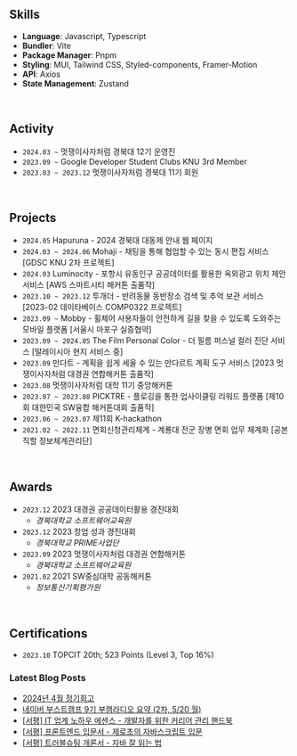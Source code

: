 ## Skills
- **Language**: Javascript, Typescript
- **Bundler**: Vite
- **Package Manager**: Pnpm
- **Styling**: MUI, Tailwind CSS, Styled-components, Framer-Motion
- **API**: Axios 
- **State Management**: Zustand
<br/>

## Activity
- `2024.03 ~` 멋쟁이사자처럼 경북대 12기 운영진
- `2023.09 ~` Google Developer Student Clubs KNU 3rd Member
- `2023.03 ~ 2023.12` 멋쟁이사자처럼 경북대 11기 회원
<br/>


## Projects
- `2024.05` Hapuruna - 2024 경북대 대동제 안내 웹 페이지
- `2024.03 ~ 2024.06` Mohaji - 채팅을 통해 협업할 수 있는 동시 편집 서비스 [GDSC KNU 2차 프로젝트]
- `2024.03` Luminocity - 포항시 유동인구 공공데이터를 활용한 옥외광고 위치 제안 서비스 [AWS 스마트시티 해커톤 출품작]
- `2023.10 ~ 2023.12` 투개더 - 반려동물 동반장소 검색 및 추억 보관 서비스 [2023-02 데이타베이스 COMP0322 프로젝트]
- `2023.09 ~` Mobby - 휠체어 사용자들이 안전하게 길을 찾을 수 있도록 도와주는 모바일 플랫폼 [서울시 마포구 실증협약]
- `2023.09 ~ 2024.05` The Film Personal Color - 더 필름 퍼스널 컬러 진단 서비스 [말레이시아 현지 서비스 중]
- `2023.09` 만다트 - 계획을 쉽게 세울 수 있는 만다르트 계획 도구 서비스 [2023 멋쟁이사자처럼 대경권 연합해커톤 출품작]
- `2023.08` 멋쟁이사자처럼 대학 11기 중앙해커톤
- `2023.07 ~ 2023.08` PICKTRE - 플로깅을 통한 업사이클링 리워드 플랫폼 [제10회 대한민국 SW융합 해커톤대회 출품작]
- `2023.06 ~ 2023.07` 제11회 K-hackathon
- `2021.02 ~ 2022.11` 면회신청관리체계 - 계룡대 전군 장병 면회 업무 체계화 [공본직할 정보체계관리단]
<br/>

## Awards
- `2023.12` 2023 대경권 공공데이터활용 경진대회
  - *경북대학교 소프트웨어교육원*
- `2023.12` 2023 창업 성과 경진대회
  - *경북대학교 PRIME사업단*
- `2023.09` 2023 멋쟁이사자처럼 대경권 연합해커톤
  - *경북대학교 소프트웨어교육원*
- `2021.02` 2021 SW중심대학 공동해커톤
  - *정보통신기획평가원*
<br/>

## Certifications
- `2023.10` TOPCIT 20th; 523 Points (Level 3, Top 16%)

<!--
**junyeokk/junyeokk** is a ✨ _special_ ✨ repository because its `README.md` (this file) appears on your GitHub profile.

Here are some ideas to get you started:

- 🔭 I’m currently working on ...
- 🌱 I’m currently learning ...
- 👯 I’m looking to collaborate on ...
- 🤔 I’m looking for help with ...
- 💬 Ask me about ...
- 📫 How to reach me: ...
- 😄 Pronouns: ...
- ⚡ Fun fact: ...
-->
### Latest Blog Posts

- [2024년 4월 정기회고](https://laurent.tistory.com/entry/2024%EB%85%84-4%EC%9B%94-%EC%A0%95%EA%B8%B0%ED%9A%8C%EA%B3%A0)
- [네이버 부스트캠프 9기 부캠라디오 요약 (2차, 5/20 월)](https://laurent.tistory.com/entry/%EB%84%A4%EC%9D%B4%EB%B2%84-%EB%B6%80%EC%8A%A4%ED%8A%B8%EC%BA%A0%ED%94%84-9%EA%B8%B0-%EB%B6%80%EC%BA%A0%EB%9D%BC%EB%94%94%EC%98%A4-%EC%9A%94%EC%95%BD-2%EC%B0%A8-520-%EC%9B%94)
- [[서평] IT 업계 노하우 에센스 - 개발자를 위한 커리어 관리 핸드북](https://laurent.tistory.com/entry/%EC%84%9C%ED%8F%89-IT-%EC%97%85%EA%B3%84-%EB%85%B8%ED%95%98%EC%9A%B0-%EC%97%90%EC%84%BC%EC%8A%A4-%EA%B0%9C%EB%B0%9C%EC%9E%90%EB%A5%BC-%EC%9C%84%ED%95%9C-%EC%BB%A4%EB%A6%AC%EC%96%B4-%EA%B4%80%EB%A6%AC-%ED%95%B8%EB%93%9C%EB%B6%81)
- [[서평] 프론트엔드 입문서 - 제로초의 자바스크립트 입문](https://laurent.tistory.com/entry/%EC%84%9C%ED%8F%89-%ED%94%84%EB%A1%A0%ED%8A%B8%EC%97%94%EB%93%9C-%EC%9E%85%EB%AC%B8%EC%84%9C-%EC%A0%9C%EB%A1%9C%EC%B4%88%EC%9D%98-%EC%9E%90%EB%B0%94%EC%8A%A4%ED%81%AC%EB%A6%BD%ED%8A%B8-%EC%9E%85%EB%AC%B8)
- [[서평] 트러블슈팅 개론서 - 자바 잘 읽는 법](https://laurent.tistory.com/entry/%EC%84%9C%ED%8F%89-%ED%8A%B8%EB%9F%AC%EB%B8%94%EC%8A%88%ED%8C%85-%EA%B0%9C%EB%A1%A0%EC%84%9C-%EC%9E%90%EB%B0%94-%EC%9E%98-%EC%9D%BD%EB%8A%94-%EB%B2%95)
